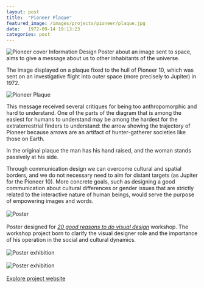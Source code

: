 ```yaml
---
layout: post
title:  "Pioneer Plaque"
featured_image: /images/projects/pioneer/plaque.jpg
date:   1972-09-14 19:13:23
categories: post
---
```


<img src="http://payload403.cargocollective.com/1/10/325579/10371245/plaque.jpg" alt="Pioneer cover">
Information Design Poster about an image sent to space, aims to give a message about us to other inhabitants of the universe.

The image displayed on a plaque fixed to the hull of Pioneer 10, which was sent on an investigative flight into outer space (more precisely to Jupiter) in 1972.

<img src="http://payload403.cargocollective.com/1/10/325579/10371245/placca_pioneer_1600_c.jpg" alt="Pioneer Plaque">

This message received several critiques for being too anthropomorphic and hard to understand.
One of the parts of the diagram that is among the easiest for humans to understand may be among the hardest for the extraterrestrial finders to understand: the arrow showing the trajectory of Pioneer because arrows are an artifact of hunter-gatherer societies like those on Earth.

In the original plaque the man has his hand raised, and the woman stands passively at his side.

Through communication design we can overcome cultural and spatial borders, and we do not necessary need to aim for distant targets (as Jupiter for the Pioneer 10). More concrete goals, such as designing a good communication about cultural differences or gender issues that are strictly related to the interactive nature of human beings, would serve the purpose of empowering images and words.
<br>
<br>
<img src="http://payload403.cargocollective.com/1/10/325579/10371245/BUONI_MOTIVI_finale2_1600_c.jpg" alt="Poster">
<br>
<br>
Poster designed for <i><a href="http://20buonimotivi.tumblr.com/" target="_blank"> 20 good reasons to do visual design</a></i> workshop. The workshop project born to clarify the visual designer role and the importance of his operation in the social and cultural dynamics.
<br>
<br>
<img src="http://payload403.cargocollective.com/1/10/325579/10371245/IUAV_poster_camplani_960.jpg" alt="Poster exhibition">
<br>
<br>
<img src="http://payload403.cargocollective.com/1/10/325579/10371245/65302_390774517690240_952004821_n_960.jpg" alt="Poster exhibition">
<br>
<br>
<a href="http://20buonimotivi.tumblr.com/" target="_blank" class="button">Explore project website</a>

